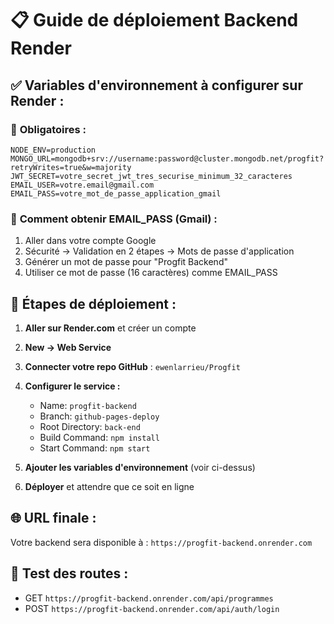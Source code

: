 # 📋 Guide de déploiement Backend Render

## ✅ Variables d'environnement à configurer sur Render :

### 🔑 **Obligatoires :**
```
NODE_ENV=production
MONGO_URL=mongodb+srv://username:password@cluster.mongodb.net/progfit?retryWrites=true&w=majority
JWT_SECRET=votre_secret_jwt_tres_securise_minimum_32_caracteres
EMAIL_USER=votre.email@gmail.com
EMAIL_PASS=votre_mot_de_passe_application_gmail
```

### 📝 **Comment obtenir EMAIL_PASS (Gmail) :**
1. Aller dans votre compte Google
2. Sécurité → Validation en 2 étapes → Mots de passe d'application
3. Générer un mot de passe pour "Progfit Backend"
4. Utiliser ce mot de passe (16 caractères) comme EMAIL_PASS

## 🚀 **Étapes de déploiement :**

1. **Aller sur Render.com** et créer un compte
2. **New → Web Service**
3. **Connecter votre repo GitHub** : `ewenlarrieu/Progfit`
4. **Configurer le service :**
   - Name: `progfit-backend`
   - Branch: `github-pages-deploy`
   - Root Directory: `back-end`
   - Build Command: `npm install`
   - Start Command: `npm start`
   
5. **Ajouter les variables d'environnement** (voir ci-dessus)
6. **Déployer** et attendre que ce soit en ligne

## 🌐 **URL finale :**
Votre backend sera disponible à : `https://progfit-backend.onrender.com`

## 🔧 **Test des routes :**
- GET `https://progfit-backend.onrender.com/api/programmes`
- POST `https://progfit-backend.onrender.com/api/auth/login`
